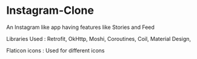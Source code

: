 # Instagram-Clone
An Instagram like app having features like Stories and Feed

Libraries Used :
Retrofit, OkHttp, Moshi, Coroutines, Coil, Material Design,

Flaticon icons : Used for different icons
